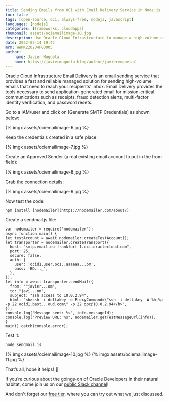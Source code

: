 ```yaml
---
title: Sending Emails from OCI with Email Delivery Service in Node.js 
toc: false
tags: [open-source, oci, always-free, nodejs, javascript]
languages: [nodejs]
categories: [frameworks, cloudapps]
thumbnail: assets/ociemailimage-10.jpg
description: Use Oracle Cloud Infrastructure to manage a high-volume email solution for sending out emails to many recipients for critical communications.
date: 2022-02-14 19:42
mrm: WWMK220204P00005
author:
    name: Javier Mugueta
    home: https://javiermugueta.blog/author/javiermugueta/ 
---
```

Oracle Cloud Infrastructure [Email Delivery](https://docs.oracle.com/en-us/iaas/Content/Email/Concepts/overview.htm) is an email sending service that provides a fast and reliable managed solution for sending high-volume emails that need to reach your recipients’ inbox. Email Delivery provides the tools necessary to send application-generated email for mission-critical communications such as receipts, fraud detection alerts, multi-factor identity verification, and password resets.

Go to a IAM/user and click on [Generate SMTP Credentials] as shown below:

{% imgx assets/ociemailimage-6.jpg  %}

Keep the credentials created in a safe place:

{% imgx assets/ociemailimage-7.jpg %}

Create an Approved Sender (a real existing email account to put in the from field):

{% imgx assets/ociemailimage-8.jpg %}

Grab the connection details:

{% imgx assets/ociemailimage-9.jpg %}

Now test the code:

```console 
npm install [nodemailer](https://nodemailer.com/about/)
```

Create a sendmail.js file:

```console
var nodemailer = require('nodemailer');
async function main() {
let testAccount = await nodemailer.createTestAccount();
let transporter = nodemailer.createTransport({
  host: "smtp.email.eu-frankfurt-1.oci.oraclecloud.com",
  port: 25,
  secure: false,
  auth: {
    user: 'ocid1.user.oc1..aaaaaa...om', 
    pass: 'BD..._', 
  },
});
let info = await transporter.sendMail({
  from: '"javier...om', 
  to: "javi...om", 
  subject: "ssh access to 10.0.2.94",
  html: "<b>ssh -i deltakey -o ProxyCommand=\"ssh -i deltakey -W %h:%p -p 22 ocid1.bast...oud.com\" -p 22 opc@10.0.2.94</b>", 
});
console.log("Message sent: %s", info.messageId);
console.log("Preview URL: %s", nodemailer.getTestMessageUrl(info));
}
main().catch(console.error);
```

Test it:

```console    
node sendmail.js
```

{% imgx assets/ociemailimage-10.jpg %}
{% imgx assets/ociemailimage-11.jpg %}


That’s all, hope it helps! 🙂

If you’re curious about the goings-on of Oracle Developers in their natural habitat, come join us on our [public Slack channel](https://oracledevrel.slack.com/join/shared_invite/zt-uffjmwh3-ksmv2ii9YxSkc6IpbokL1g#/shared-invite/email)!

And don't forget our [free tier](https://signup.cloud.oracle.com/?language=en), where you can try out what we just discussed.
